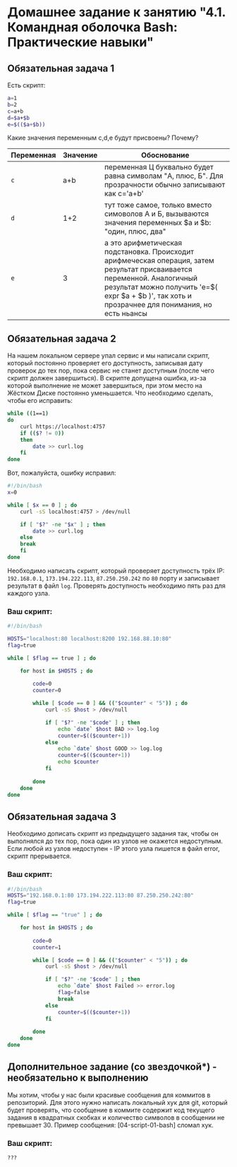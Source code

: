 # Домашнее задание к занятию "4.1. Командная оболочка Bash: Практические навыки"

## Обязательная задача 1

Есть скрипт:
```bash
a=1
b=2
c=a+b
d=$a+$b
e=$(($a+$b))
```

Какие значения переменным c,d,e будут присвоены? Почему?

| Переменная  | Значение | Обоснование |
| ------------- | ------------- | ------------- |
| `c`  | a+b  | переменная Ц буквально будет равна символам "A, плюс, Б". Для прозрачности обычно записывают как с='a+b' |
| `d`  | 1+2  | тут тоже самое, только вместо симоволов А и Б, вызываются значения переменных $a и $b: "один, плюс, два" |
| `e`  | 3  | а это арифметическая подстановка. Происходит арифмеческая операция, затем результат присваивается переменной. Аналогичный результат можно получить  'e=$( expr $a + $b )', так хоть и прозрачнее для понимания, но есть ньансы |


## Обязательная задача 2
На нашем локальном сервере упал сервис и мы написали скрипт, который постоянно проверяет его доступность, записывая дату проверок до тех пор, пока сервис не станет доступным (после чего скрипт должен завершиться). В скрипте допущена ошибка, из-за которой выполнение не может завершиться, при этом место на Жёстком Диске постоянно уменьшается. Что необходимо сделать, чтобы его исправить:
```bash
while ((1==1)
do
	curl https://localhost:4757
	if (($? != 0))
	then
		date >> curl.log
	fi
done
```
Вот, пожалуйста, ошибку исправил:
```bash
#!/bin/bash
x=0

while [ $x == 0 ] ; do
	curl -sS localhost:4757 > /dev/null

	if [ "$?" -ne "$x" ] ; then
		date >> curl.log
	else
	break	
	fi
done
```

Необходимо написать скрипт, который проверяет доступность трёх IP: `192.168.0.1`, `173.194.222.113`, `87.250.250.242` по `80` порту и записывает результат в файл `log`. Проверять доступность необходимо пять раз для каждого узла.

### Ваш скрипт:
```bash
#!/bin/bash

HOSTS="localhost:80 localhost:8200 192.168.88.10:80"
flag=true

while [ $flag == true ] ; do

	for host in $HOSTS ; do
	
		code=0
		counter=0

		while [ $code == 0 ] && (("$counter" < "5")) ; do
			curl -sS $host > /dev/null

			if [ "$?" -ne "$code" ] ; then
				echo `date` $host BAD >> log.log
				counter=$(($counter+1))
			else
				echo `date` $host GOOD >> log.log
				counter=$(($counter+1))
				echo $counter 
			fi
			
		done
	done
done
```

## Обязательная задача 3
Необходимо дописать скрипт из предыдущего задания так, чтобы он выполнялся до тех пор, пока один из узлов не окажется недоступным. Если любой из узлов недоступен - IP этого узла пишется в файл error, скрипт прерывается.

### Ваш скрипт:
```bash
#!/bin/bash
HOSTS="192.168.0.1:80 173.194.222.113:80 87.250.250.242:80"
flag=true

while [ $flag == "true" ] ; do

	for host in $HOSTS ; do
  
		code=0
		counter=1

		while [ $code == 0 ] && (("$counter" < "5")) ; do
			curl -sS $host > /dev/null

			if [ "$?" -ne "$code" ] ; then
				echo `date` $host Failed >> error.log
				flag=false
				break
			else
				counter=$(($counter+1)) 
			fi
			
		done
	done
done
```

## Дополнительное задание (со звездочкой*) - необязательно к выполнению

Мы хотим, чтобы у нас были красивые сообщения для коммитов в репозиторий. Для этого нужно написать локальный хук для git, который будет проверять, что сообщение в коммите содержит код текущего задания в квадратных скобках и количество символов в сообщении не превышает 30. Пример сообщения: \[04-script-01-bash\] сломал хук.

### Ваш скрипт:
```bash
???
```
